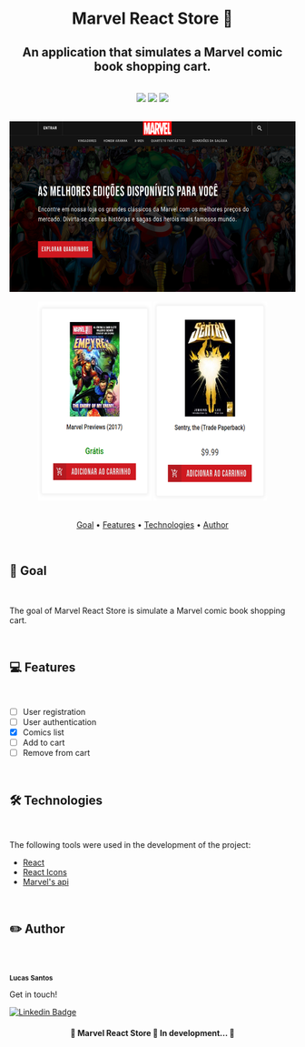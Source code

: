 <h1 align="center">Marvel React Store 🛒️</h1>

<h2 align="center">
  An application that simulates a Marvel comic book shopping cart.
</h2>

<br />

<div align="center">
  <img src="https://img.shields.io/github/issues/lucas95santos/marvel-react-store" />
  <img src="https://img.shields.io/github/forks/lucas95santos/marvel-react-store" />
  <img src="https://img.shields.io/github/stars/lucas95santos/marvel-react-store" />
</div>

<br />

<p align="center">
  <img src="./src/assets/images/github/home.png" height="300" width="auto" alt="Marvel React Store" />
</p>

<div align="center">
  <img width="200px" height="350px" src="./src/assets/images/github/card1.png" alt="Marvel React Store" />
  <img width="200px" height="350px" src="./src/assets/images/github/card2.png" alt="Marvel React Store" />
</div>

<br />

<p align="center">
  <a href="#goal">Goal</a> •
  <a href="#features">Features</a> •
  <a href="#technologies">Technologies</a> •
  <a href="#author">Author</a>
</p>

<br />

<h2 id="goal">🎯️ Goal</h2>

<br />

<p>
  The goal of Marvel React Store is simulate a Marvel comic book shopping cart.
</p>

<br />

<h2 id="features">💻️ Features</h2>

<br />

- [ ] User registration
- [ ] User authentication
- [x] Comics list
- [ ] Add to cart
- [ ] Remove from cart

<br />

<h2 id="technologies">🛠 Technologies</h2>

<br />

<p>The following tools were used in the development of the project:</p>

- [React](https://pt-br.reactjs.org/)
- [React Icons](https://react-icons.github.io/)
- [Marvel's api](developer.marvel.com)

<br />

<h2 id="author">✏️️ Author</h2>

<br />

<a>
  <img src="https://avatars3.githubusercontent.com/u/39750617?s=400&u=ca61b4156710f08ee055ca45a072666166b55b39&v=4" width="100px;" alt=""/>
  <br />
  <sub><strong>Lucas Santos</strong></sub>
</a>

<br />

<p>Get in touch!</p>

[![Linkedin Badge](https://img.shields.io/badge/-Lucas-blue?style=flat-square&logo=Linkedin&logoColor=white&link=https://www.linkedin.com/in/lucas95santos/)](https://www.linkedin.com/in/lucas95santos/)

<h4 align="center">
🚧  Marvel React Store 🛒️ In development...  🚧
</h4>
